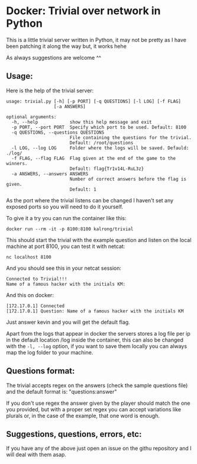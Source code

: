 Docker: Trivial over network in Python
==============================

This is a little trivial server written in Python, it may not be pretty as I have been patching it along the way but, it works hehe

As always suggestions are welcome ^^

Usage:
------

Here is the help of the trivial server:

```
usage: trivial.py [-h] [-p PORT] [-q QUESTIONS] [-l LOG] [-f FLAG]
                  [-a ANSWERS]

optional arguments:
  -h, --help            show this help message and exit
  -p PORT, --port PORT  Specify which port to be used. Default: 8100
  -q QUESTIONS, --questions QUESTIONS
                        File containing the questions for the trivial.
                        Default: /root/questions
  -l LOG, --log LOG     Folder where the logs will be saved. Defauld: ./log/
  -f FLAG, --flag FLAG  Flag given at the end of the game to the winners.
                        Default: flag{Tr1v14L-RuL3z}
  -a ANSWERS, --answers ANSWERS
                        Number of correct answers before the flag is given.
                        Default: 1
```

As the port where the trivial listens can be changed I haven't set any exposed ports so you will need to do it yourself.

To give it a try you can run the container like this:
```
docker run --rm -it -p 8100:8100 kalrong/trivial
```

This should start the trivial with the example question and listen on the local machine at port 8100, you can test it with netcat:
```
nc localhost 8100
```

And you should see this in your netcat session:
```
Connected to Trivial!!!
Name of a famous hacker with the initials KM:
```

And this on docker:
```
[172.17.0.1] Connected
[172.17.0.1] Question: Name of a famous hacker with the initials KM
```
Just answer kevin and you will get the default flag.

Apart from the logs that appear in docker the servers stores a log file per ip in the default location /log inside the container, this can also be changed with the ```-l, --log``` option, if you want to save them locally you can always map the log folder to your machine.

Questions format:
-----------------

The trivial accepts regex on the answers (check the sample questions file) and the default format is: "questions:answer"

If you don't use regex the answer given by the player should match the one you provided, but with a proper set regex you can accept variations like plurals or, in the case of the example, that one word is enough.

Suggestions, questions, errors, etc:
------------------------------------

If you have any of the above just open an issue on the githu repository and I will deal with them asap.